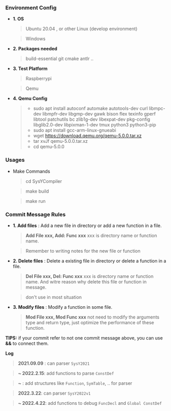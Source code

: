 ### Environment Config
* **1. OS**
    > Ubuntu 20.04 , or other Linux (develop environment)

    > Windows

* **2. Packages needed**
    > build-essential
    > git
    > cmake
    > antlr
    > ..

* **3. Test Platform**
    > Raspberrypi

    > Qemu

* **4. Qemu Config**
    > * sudo apt install autoconf automake autotools-dev curl libmpc-dev libmpfr-dev libgmp-dev gawk bison flex texinfo gperf libtool patchutils bc  zlib1g-dev libexpat-dev pkg-config  libglib2.0-dev libpixman-1-dev tmux python3 python3-pip
    > * sudo apt install gcc-arm-linux-gnueabi
    > * wget https://download.qemu.org/qemu-5.0.0.tar.xz
    > * tar xvJf qemu-5.0.0.tar.xz
    > * cd qemu-5.0.0

### Usages
* Make Commands
    > cd SysYCompiler

    > make build
    
    > make run

### Commit Message Rules

* **1. Add files** : 
    Add a new file in directory or add a new function in a file.
    > **Add File xxx, Add: Func xxx**
    xxx is directory name or function name.

    > Remember to writing notes for the new file or function

* **2. Delete files** : 
    Delete a existing file in directory or delete a function in a file.
    > **Del File xxx, Del: Func xxx**
    > xxx is directory name or function name. And witre reason why delete this file or function in message.

    > don't use in most situation

* **3. Modify files** :
    Modify a function in some file.
    > **Mod File xxx, Mod Func xxx**
    not need to modify the arguments type and return type, just optimize the performance of these function.


**TIPS:** if your commit refer to not one commit message above, you can use **&&** to connect them.

**Log**
> **2021.09.09** : can parser `SysY2021`

> **~ 2022.2.15**: add functions to parse `ConstDef`

> **~** : add structures like `Function`, `SymTable`, .. for parser

> **2022.3.22**: can parser `SysY2022v1`

> **~ 2022.4.22**: add functions to debug `FuncDecl` and `Global ConstDef`
